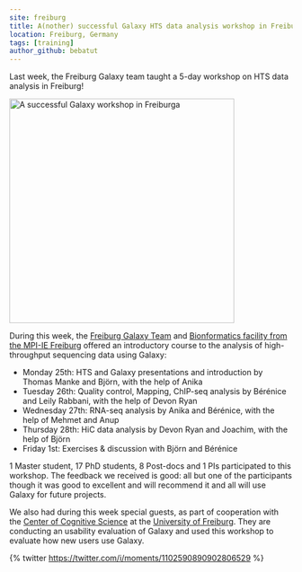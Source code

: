 ```yaml
---
site: freiburg
title: A(nother) successful Galaxy HTS data analysis workshop in Freiburg
location: Freiburg, Germany
tags: [training]
author_github: bebatut
---
```


Last week, the Freiburg Galaxy team taught a 5-day workshop on HTS data analysis in Freiburg!

<div class="multiple-img">
    <img src="/assets/media/2019-03-04-galaxy-hts-workshop.jpg" height="400px" alt="A successful Galaxy workshop in Freiburga" />
</div>

During this week, the [Freiburg Galaxy Team](https://usegalaxy.eu/freiburg/) and [Bionformatics facility from the MPI-IE Freiburg](https://www.ie-freiburg.mpg.de/bioinformaticsfac) offered an introductory course to the analysis of high-throughput sequencing data using Galaxy:

- Monday 25th: HTS and Galaxy presentations and introduction by Thomas Manke and Björn, with the help of Anika 
- Tuesday 26th: Quality control, Mapping, ChIP-seq analysis by Bérénice and Leily Rabbani, with the help of Devon Ryan
- Wednesday 27th: RNA-seq analysis by Anika and Bérénice, with the help of Mehmet and Anup
- Thursday 28th: HiC data analysis by Devon Ryan and Joachim, with the help of Björn
- Friday 1st: Exercises & discussion with Björn and Bérénice

1 Master student, 17 PhD students, 8 Post-docs and 1 PIs participated to this workshop. 
The feedback we received is good: all but one of the participants though it was good to excellent and will recommend it and all will use Galaxy for future projects. 

We also had during this week special guests, as part of cooperation with the [Center of Cognitive Science](https://portal.uni-freiburg.de/cognition) at the [University of Freiburg](http://www.uni-freiburg.de/?set_language=en). They are conducting an usability evaluation of Galaxy and used this workshop to evaluate how new users use Galaxy.

{% twitter https://twitter.com/i/moments/1102590890902806529 %}
